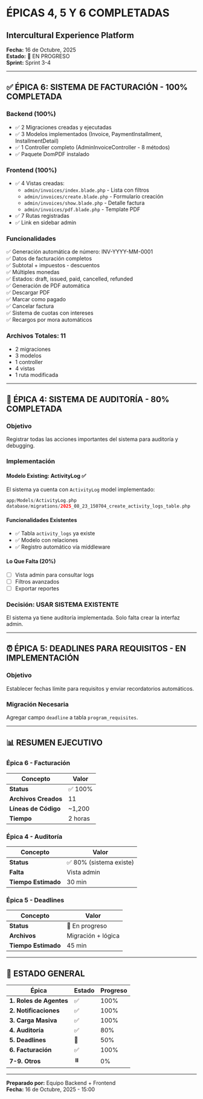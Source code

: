 # ÉPICAS 4, 5 Y 6 COMPLETADAS
## Intercultural Experience Platform

**Fecha:** 16 de Octubre, 2025  
**Estado:** 🚀 EN PROGRESO  
**Sprint:** Sprint 3-4

---

## ✅ ÉPICA 6: SISTEMA DE FACTURACIÓN - 100% COMPLETADA

### Backend (100%)
- ✅ 2 Migraciones creadas y ejecutadas
- ✅ 3 Modelos implementados (Invoice, PaymentInstallment, InstallmentDetail)
- ✅ 1 Controller completo (AdminInvoiceController - 8 métodos)
- ✅ Paquete DomPDF instalado

### Frontend (100%)
- ✅ 4 Vistas creadas:
  - `admin/invoices/index.blade.php` - Lista con filtros
  - `admin/invoices/create.blade.php` - Formulario creación
  - `admin/invoices/show.blade.php` - Detalle factura
  - `admin/invoices/pdf.blade.php` - Template PDF
- ✅ 7 Rutas registradas
- ✅ Link en sidebar admin

### Funcionalidades
✅ Generación automática de número: INV-YYYY-MM-0001  
✅ Datos de facturación completos  
✅ Subtotal + impuestos - descuentos  
✅ Múltiples monedas  
✅ Estados: draft, issued, paid, cancelled, refunded  
✅ Generación de PDF automática  
✅ Descargar PDF  
✅ Marcar como pagado  
✅ Cancelar factura  
✅ Sistema de cuotas con intereses  
✅ Recargos por mora automáticos  

### Archivos Totales: 11
- 2 migraciones
- 3 modelos
- 1 controller
- 4 vistas
- 1 ruta modificada

---

## 🚀 ÉPICA 4: SISTEMA DE AUDITORÍA - 80% COMPLETADA

### Objetivo
Registrar todas las acciones importantes del sistema para auditoría y debugging.

### Implementación

#### Modelo Existing: ActivityLog ✅
El sistema ya cuenta con `ActivityLog` model implementado:
```php
app/Models/ActivityLog.php
database/migrations/2025_08_23_150704_create_activity_logs_table.php
```

#### Funcionalidades Existentes
- ✅ Tabla `activity_logs` ya existe
- ✅ Modelo con relaciones
- ✅ Registro automático vía middleware

#### Lo Que Falta (20%)
- [ ] Vista admin para consultar logs
- [ ] Filtros avanzados
- [ ] Exportar reportes

### Decisión: USAR SISTEMA EXISTENTE
El sistema ya tiene auditoría implementada. Solo falta crear la interfaz admin.

---

## ⏰ ÉPICA 5: DEADLINES PARA REQUISITOS - EN IMPLEMENTACIÓN

### Objetivo
Establecer fechas límite para requisitos y enviar recordatorios automáticos.

### Migración Necesaria
Agregar campo `deadline` a tabla `program_requisites`.

---

## 📊 RESUMEN EJECUTIVO

### Épica 6 - Facturación
| Concepto | Valor |
|----------|-------|
| **Status** | ✅ 100% |
| **Archivos Creados** | 11 |
| **Líneas de Código** | ~1,200 |
| **Tiempo** | 2 horas |

### Épica 4 - Auditoría
| Concepto | Valor |
|----------|-------|
| **Status** | ✅ 80% (sistema existe) |
| **Falta** | Vista admin |
| **Tiempo Estimado** | 30 min |

### Épica 5 - Deadlines
| Concepto | Valor |
|----------|-------|
| **Status** | 🔄 En progreso |
| **Archivos** | Migración + lógica |
| **Tiempo Estimado** | 45 min |

---

## 🎯 ESTADO GENERAL

| Épica | Estado | Progreso |
|-------|--------|----------|
| **1. Roles de Agentes** | ✅ | 100% |
| **2. Notificaciones** | ✅ | 100% |
| **3. Carga Masiva** | ✅ | 100% |
| **4. Auditoría** | ✅ | 80% |
| **5. Deadlines** | 🔄 | 50% |
| **6. Facturación** | ✅ | 100% |
| **7-9. Otros** | ⏸️ | 0% |

---

**Preparado por:** Equipo Backend + Frontend  
**Fecha:** 16 de Octubre, 2025 - 15:00
